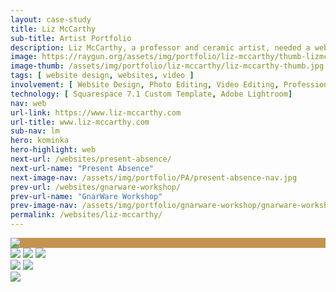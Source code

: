 ```yaml
---
layout: case-study
title: Liz McCarthy
sub-title: Artist Portfolio
description: Liz McCarthy, a professor and ceramic artist, needed a website redesign that highlighted her gallery work, clay practice and community involvement for residencies and other professional applications. We used Squarespace's latest 7.1 template engine to create a custom solution to best showcase her exhibition and functional clay pieces.
image: https://raygun.org/assets/img/portfolio/liz-mccarthy/thumb-lizmccarthy-mca.png
image-thumb: /assets/img/portfolio/liz-mccarthy/liz-mccarthy-thumb.jpg
tags: [ website design, websites, video ]
involvement: [ Website Design, Photo Editing, Video Editing, Professional Development ]
technology: [ Squarespace 7.1 Custom Template, Adobe Lightroom]
nav: web
url-link: https://www.liz-mccarthy.com
url-title: www.liz-mccarthy.com
sub-nav: lm
hero: kominka
hero-highlight: web
next-url: /websites/present-absence/
next-url-name: "Present Absence"
next-image-nav: /assets/img/portfolio/PA/present-absence-nav.jpg
prev-url: /websites/gnarware-workshop/
prev-url-name: "GnarWare Workshop"
prev-image-nav: /assets/img/portfolio/gnarware-workshop/gnarware-workshop-nav.jpg
permalink: /websites/liz-mccarthy/
---
```

<div class="container-fluid" style="background-color: #C3934F;">
    <div class="container pb-5">
        <div class="row">
            <div class="col-12 mx-auto">
                <a href="/assets/img/portfolio/liz-mccarthy/lix-mccarthy-exhibitions.jpg" class="glightboxGallery"><img src="/assets/img/portfolio/liz-mccarthy/lix-mccarthy-exhibitions.jpg" class="img-fluid cursor-zoom" data-aos="fade-up" data-aos-once="true"></a>
            </div>
        </div>
    </div>
</div>
<div class="container-fluid highlight lm halftone-lm">
    <div class="container">
        <div class="row align-items-top">
            <div class="col-lg-8 col-md-12 mt-5">  
                <a href="/assets/img/portfolio/liz-mccarthy/lizmccarthy-home.png" class="glightboxGallery"><img src="/assets/img/portfolio/liz-mccarthy/thumb-lizmccarthy-home.png" class="img-fluid border border-lm cursor-zoom" data-aos="fade-up" data-aos-once="true"></a>
                <a href="/assets/img/portfolio/liz-mccarthy/liz-mccarthy-mca.png" class="glightboxGallery"><img src="/assets/img/portfolio/liz-mccarthy/thumb-lizmccarthy-mca.png" class="img-fluid border border-lm cursor-zoom mt-5" data-aos="fade-up" data-aos-once="true"></a>
                <a href="/assets/img/portfolio/liz-mccarthy/lizmccarthy-functionalware.png" class="glightboxGallery"><img src="/assets/img/portfolio/liz-mccarthy/thumb-lizmccarthy-functionalware.png" class="img-fluid border border-lm cursor-zoom mt-5" data-aos="fade-up" data-aos-once="true"></a>
            </div>
            <div class="col-lg-4 col-md-12">
                <a href="/assets/img/portfolio/liz-mccarthy/lizmccarthy-comprisedof.png" class="glightboxGallery"><img src="/assets/img/portfolio/liz-mccarthy/thumb-lizmccarthy-comprisedof.png" class="img-fluid border border-lm cursor-zoom my-5" data-aos="fade-up" data-aos-once="true"></a>
                <a href="/assets/img/portfolio/liz-mccarthy/lizmccarthy-unheeding.png" class="glightboxGallery"><img src="/assets/img/portfolio/liz-mccarthy/thumb-lizmccarthy-unheeding.png" class="img-fluid border border-lm cursor-zoom mb-5" data-aos="fade-up" data-aos-once="true"></a><br>
                <a href="/assets/img/portfolio/liz-mccarthy/lizmccarthy-ghebaly.png" class="glightboxGallery"><img src="/assets/img/portfolio/liz-mccarthy/thumb-lizmccarthy-ghebaly.png" class="img-fluid border border-lm cursor-zoom mb-5" data-aos="fade-up" data-aos-once="true"></a>
            </div>
        </div>
    </div>
</div>